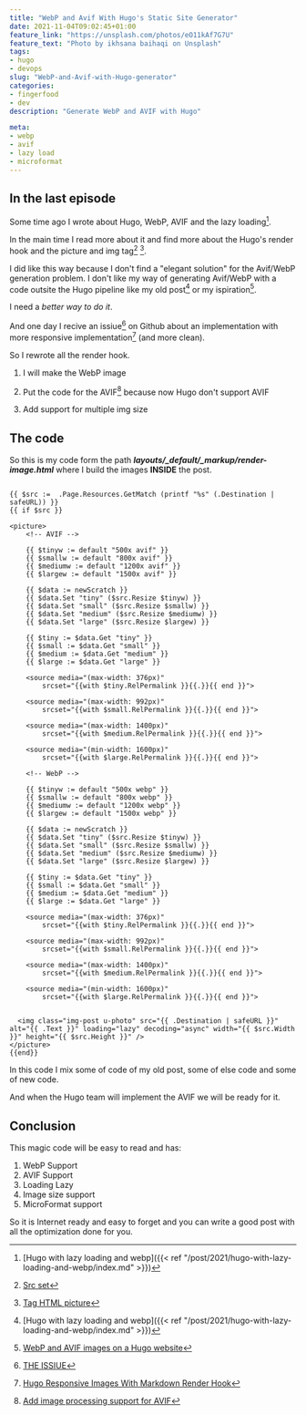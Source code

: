 ```yaml
---
title: "WebP and Avif With Hugo's Static Site Generator"
date: 2021-11-04T09:02:45+01:00
feature_link: "https://unsplash.com/photos/eO11kAf7G7U"
feature_text: "Photo by ikhsana baihaqi on Unsplash"
tags:
- hugo
- devops
slug: "WebP-and-Avif-with-Hugo-generator"
categories:
- fingerfood
- dev
description: "Generate WebP and AVIF with Hugo"

meta:
- webp
- avif
- lazy load
- microformat
---
```


## In the last episode

Some time ago I wrote about Hugo, WebP, AVIF and the lazy loading[^1].
[^1]: [Hugo with lazy loading and webp]({{< ref "/post/2021/hugo-with-lazy-loading-and-webp/index.md" >}})

In the main time I read more about it and find more about the Hugo's render hook and the picture and img tag[^2] [^3].

[^2]: [Src set](https://developer.mozilla.org/en-US/docs/Web/API/HTMLImageElement/srcset)
[^3]: [Tag HTML picture](https://developer.mozilla.org/en-US/docs/Web/HTML/Element/picture)

I did like this way because I don't find a "elegant solution" for the Avif/WebP generation problem.
I don't like my way of generating Avif/WebP with a code outsite the Hugo pipeline like my old post[^1] or my ispiration[^p].
[^p]: [WebP and AVIF images on a Hugo website](https://pawelgrzybek.com/webp-and-avif-images-on-a-hugo-website/)

I need a *better way to do it*.

And one day I recive an issiue[^4] on Github about an implementation with more responsive implementation[^5] (and more clean).
[^4]: [THE ISSIUE](https://github.com/fundor333/fundor333-source/issues/116)
[^5]: [Hugo Responsive Images With Markdown Render Hook](https://www.bennettnotes.com/notes/hugo-responsive-images-with-markdown-render-hook/)

So I rewrote all the render hook.

1. I will make the WebP image

2. Put the code for the AVIF[^pp] because now Hugo don't support AVIF

[^pp]: [Add image processing support for AVIF](https://github.com/gohugoio/hugo/issues/7837)

3. Add support for multiple img size

## The code

So this is my code form the path _**layouts/_default/_markup/render-image.html**_ where I build the images **INSIDE** the post.

```     go-html-template

{{ $src :=  .Page.Resources.GetMatch (printf "%s" (.Destination | safeURL)) }}
{{ if $src }}

<picture>
    <!-- AVIF -->

    {{ $tinyw := default "500x avif" }}
    {{ $smallw := default "800x avif" }}
    {{ $mediumw := default "1200x avif" }}
    {{ $largew := default "1500x avif" }}

    {{ $data := newScratch }}
    {{ $data.Set "tiny" ($src.Resize $tinyw) }}
    {{ $data.Set "small" ($src.Resize $smallw) }}
    {{ $data.Set "medium" ($src.Resize $mediumw) }}
    {{ $data.Set "large" ($src.Resize $largew) }}

    {{ $tiny := $data.Get "tiny" }}
    {{ $small := $data.Get "small" }}
    {{ $medium := $data.Get "medium" }}
    {{ $large := $data.Get "large" }}

    <source media="(max-width: 376px)"
        srcset="{{with $tiny.RelPermalink }}{{.}}{{ end }}">

    <source media="(max-width: 992px)"
        srcset="{{with $small.RelPermalink }}{{.}}{{ end }}">

    <source media="(max-width: 1400px)"
        srcset="{{with $medium.RelPermalink }}{{.}}{{ end }}">

    <source media="(min-width: 1600px)"
        srcset="{{with $large.RelPermalink }}{{.}}{{ end }}">

    <!-- WebP -->

    {{ $tinyw := default "500x webp" }}
    {{ $smallw := default "800x webp" }}
    {{ $mediumw := default "1200x webp" }}
    {{ $largew := default "1500x webp" }}

    {{ $data := newScratch }}
    {{ $data.Set "tiny" ($src.Resize $tinyw) }}
    {{ $data.Set "small" ($src.Resize $smallw) }}
    {{ $data.Set "medium" ($src.Resize $mediumw) }}
    {{ $data.Set "large" ($src.Resize $largew) }}

    {{ $tiny := $data.Get "tiny" }}
    {{ $small := $data.Get "small" }}
    {{ $medium := $data.Get "medium" }}
    {{ $large := $data.Get "large" }}

    <source media="(max-width: 376px)"
        srcset="{{with $tiny.RelPermalink }}{{.}}{{ end }}">

    <source media="(max-width: 992px)"
        srcset="{{with $small.RelPermalink }}{{.}}{{ end }}">

    <source media="(max-width: 1400px)"
        srcset="{{with $medium.RelPermalink }}{{.}}{{ end }}">

    <source media="(min-width: 1600px)"
        srcset="{{with $large.RelPermalink }}{{.}}{{ end }}">


  <img class="img-post u-photo" src="{{ .Destination | safeURL }}" alt="{{ .Text }}" loading="lazy" decoding="async" width="{{ $src.Width }}" height="{{ $src.Height }}" />
</picture>
{{end}}

```

In this code I mix some of code of my old post, some of else code and some of new code.

And when the Hugo team will implement the AVIF we will be ready for it.

## Conclusion

This magic code will be easy to read and has:

1. WebP Support
2. AVIF Support
3. Loading Lazy
4. Image size support
5. MicroFormat support

So it is Internet ready and easy to forget and you can write a good post with all the optimization done for you.
